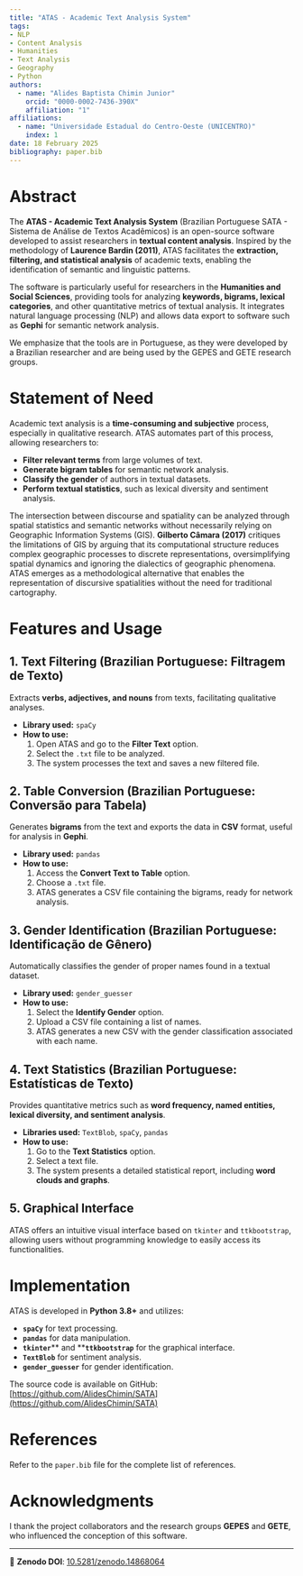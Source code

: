 ```yaml
---
title: "ATAS - Academic Text Analysis System"
tags:
- NLP
- Content Analysis
- Humanities
- Text Analysis
- Geography
- Python
authors:
  - name: "Alides Baptista Chimin Junior"
    orcid: "0000-0002-7436-390X"
    affiliation: "1"
affiliations:
  - name: "Universidade Estadual do Centro-Oeste (UNICENTRO)"
    index: 1
date: 18 February 2025
bibliography: paper.bib
---
```



# Abstract

The **ATAS - Academic Text Analysis System** (Brazilian Portuguese SATA - Sistema de Análise de Textos Acadêmicos) is an open-source software developed to assist researchers in **textual content analysis**. Inspired by the methodology of **Laurence Bardin (2011)**, ATAS facilitates the **extraction, filtering, and statistical analysis** of academic texts, enabling the identification of semantic and linguistic patterns.

The software is particularly useful for researchers in the **Humanities and Social Sciences**, providing tools for analyzing **keywords, bigrams, lexical categories**, and other quantitative metrics of textual analysis. It integrates natural language processing (NLP) and allows data export to software such as **Gephi** for semantic network analysis.

We emphasize that the tools are in Portuguese, as they were developed by a Brazilian researcher and are being used by the GEPES and GETE research groups.

# Statement of Need

Academic text analysis is a **time-consuming and subjective** process, especially in qualitative research. ATAS automates part of this process, allowing researchers to:

- **Filter relevant terms** from large volumes of text.
- **Generate bigram tables** for semantic network analysis.
- **Classify the gender** of authors in textual datasets.
- **Perform textual statistics**, such as lexical diversity and sentiment analysis.

The intersection between discourse and spatiality can be analyzed through spatial statistics and semantic networks without necessarily relying on Geographic Information Systems (GIS). **Gilberto Câmara (2017)** critiques the limitations of GIS by arguing that its computational structure reduces complex geographic processes to discrete representations, oversimplifying spatial dynamics and ignoring the dialectics of geographic phenomena. ATAS emerges as a methodological alternative that enables the representation of discursive spatialities without the need for traditional cartography.

# Features and Usage

## 1. Text Filtering (Brazilian Portuguese: Filtragem de Texto)

Extracts **verbs, adjectives, and nouns** from texts, facilitating qualitative analyses.

- **Library used:** `spaCy`
- **How to use:**
  1. Open ATAS and go to the **Filter Text** option.
  2. Select the `.txt` file to be analyzed.
  3. The system processes the text and saves a new filtered file.

## 2. Table Conversion (Brazilian Portuguese: Conversão para Tabela)

Generates **bigrams** from the text and exports the data in **CSV** format, useful for analysis in **Gephi**.

- **Library used:** `pandas`
- **How to use:**
  1. Access the **Convert Text to Table** option.
  2. Choose a `.txt` file.
  3. ATAS generates a CSV file containing the bigrams, ready for network analysis.

## 3. Gender Identification (Brazilian Portuguese: Identificação de Gênero)

Automatically classifies the gender of proper names found in a textual dataset.

- **Library used:** `gender_guesser`
- **How to use:**
  1. Select the **Identify Gender** option.
  2. Upload a CSV file containing a list of names.
  3. ATAS generates a new CSV with the gender classification associated with each name.

## 4. Text Statistics (Brazilian Portuguese: Estatísticas de Texto)

Provides quantitative metrics such as **word frequency, named entities, lexical diversity, and sentiment analysis**.

- **Libraries used:** `TextBlob`, `spaCy`, `pandas`
- **How to use:**
  1. Go to the **Text Statistics** option.
  2. Select a text file.
  3. The system presents a detailed statistical report, including **word clouds and graphs**.

## 5. Graphical Interface

ATAS offers an intuitive visual interface based on `tkinter` and `ttkbootstrap`, allowing users without programming knowledge to easily access its functionalities.

# Implementation

ATAS is developed in **Python 3.8+** and utilizes:

- **`spaCy`** for text processing.
- **`pandas`** for data manipulation.
- **`tkinter`**\*\* and \*\***`ttkbootstrap`** for the graphical interface.
- **`TextBlob`** for sentiment analysis.
- **`gender_guesser`** for gender identification.

The source code is available on GitHub: [https://github.com/AlidesChimin/SATA](https://github.com/AlidesChimin/SATA)

# References

Refer to the `paper.bib` file for the complete list of references.

# Acknowledgments

I thank the project collaborators and the research groups **GEPES** and **GETE**, who influenced the conception of this software.

---

🔗 **Zenodo DOI**: [10.5281/zenodo.14868064](https://doi.org/10.5281/zenodo.14868064)


